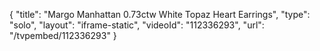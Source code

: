 {
    "title": "Margo Manhattan 0.73ctw White Topaz Heart Earrings",
    "type": "solo",
    "layout": "iframe-static",
    "videoId": "112336293",
    "url": "\/tvpembed\/112336293"
}
